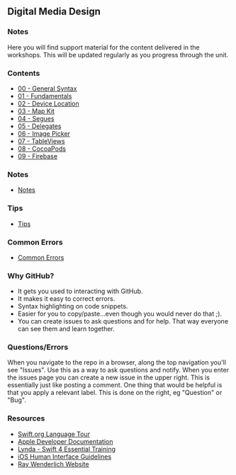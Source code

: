 ## Digital Media Design

### Notes

Here you will find support material for the content delivered in the workshops. This will be updated regularly as you progress through the unit.

### Contents
+ [00 - General Syntax](https://github.com/KyleGoslan/Digital-Media-Design/tree/master/00%20-%20General%20Syntax)
+ [01 - Fundamentals](https://github.com/KyleGoslan/Digital-Media-Design/tree/master/01%20-%20Fundamentals)
+ [02 - Device Location](https://github.com/KyleGoslan/Digital-Media-Design/tree/master/02%20-%20Device%20Location)
+ [03 - Map Kit](https://github.com/KyleGoslan/Digital-Media-Design/tree/master/03%20-%20Map%20Kit)
+ [04 - Segues](https://github.com/KyleGoslan/Digital-Media-Design/tree/master/04%20-%20Segues)
+ [05 - Delegates](https://github.com/KyleGoslan/Digital-Media-Design/tree/master/05%20-%20Delegates)
+ [06 - Image Picker](https://github.com/KyleGoslan/Digital-Media-Design/tree/master/06%20-%20Image%20Picker)
+ [07 - TableViews](https://github.com/KyleGoslan/Digital-Media-Design/tree/master/07%20-%20TableViews)
+ [08 - CocoaPods](https://github.com/KyleGoslan/Digital-Media-Design/tree/master/08%20-%20CocoaPods)
+ [09 - Firebase](https://github.com/KyleGoslan/Digital-Media-Design/tree/master/09%20-%20Firebase)

### Notes

+ [Notes](https://github.com/KyleGoslan/Digital-Media-Design/tree/master/Notes)

### Tips
+ [Tips](https://github.com/KyleGoslan/Digital-Media-Design/blob/master/Tips.md) 

### Common Errors
+ [Common Errors](https://github.com/KyleGoslan/Digital-Media-Design/tree/master/Common%20Errors) 

### Why GitHub?
+ It gets you used to interacting with GitHub.
+ It makes it easy to correct errors. 
+ Syntax highlighting on code snippets.  
+ Easier for you to copy/paste...even though you would never do that ;).   
+ You can create issues to ask questions and for help. That way everyone can see them and learn together. 

### Questions/Errors
When you navigate to the repo in a browser, along the top navigation you'll see "Issues". Use this as a way to ask questions and notify. When you enter the issues page you can create a new issue in the upper right. This is essentially just like posting a comment. One thing that would be helpful is that you apply a relevant label. This is done on the right, eg "Question" or "Bug".

### Resources
+ [Swift.org Language Tour ](https://docs.swift.org/swift-book/GuidedTour/GuidedTour.html)
+ [Apple Developer Documentation](https://developer.apple.com/documentation)
+ [Lynda - Swift 4 Essential Training](https://www.lynda.com/Swift-tutorials/Swift-4-Essential-Training/636121-2.html)
+ [iOS Human Interface Guidelines](https://developer.apple.com/design/human-interface-guidelines/ios/overview/themes/)
+ [Ray Wenderlich Website](http://raywenderlich.com/)



